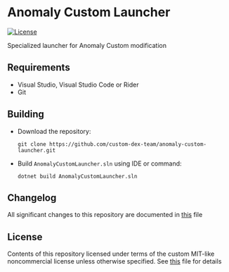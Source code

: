 # Anomaly Custom Launcher

<div>
  <p>
    <a href="./LICENSE.md">
      <img src="https://img.shields.io/badge/License-Non--commercial-red.svg" alt="License" />
    </a>
  </p>
</div>

Specialized launcher for Anomaly Custom modification

## Requirements

- Visual Studio, Visual Studio Code or Rider
- Git

## Building

- Download the repository:

  ```console
  git clone https://github.com/custom-dex-team/anomaly-custom-launcher.git
  ```

- Build `AnomalyCustomLauncher.sln` using IDE or command:

  ```console
  dotnet build AnomalyCustomLauncher.sln
  ```

## Changelog

All significant changes to this repository are documented in [this](./CHANGELOG.md) file

## License

Contents of this repository licensed under terms of the custom MIT-like noncommercial license unless otherwise specified. See [this](./LICENSE.md) file for details
